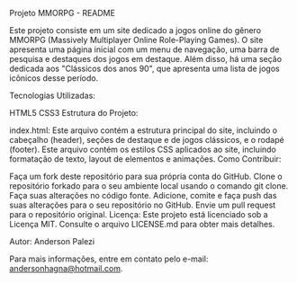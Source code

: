 Projeto MMORPG - README

Este projeto consiste em um site dedicado a jogos online do gênero MMORPG (Massively Multiplayer Online Role-Playing Games). O site apresenta uma página inicial com um menu de navegação, uma barra de pesquisa e destaques dos jogos em destaque. Além disso, há uma seção dedicada aos "Clássicos dos anos 90", que apresenta uma lista de jogos icônicos desse período.

Tecnologias Utilizadas:

HTML5
CSS3
Estrutura do Projeto:

index.html: Este arquivo contém a estrutura principal do site, incluindo o cabeçalho (header), seções de destaque e de jogos clássicos, e o rodapé (footer).
 Este arquivo contém os estilos CSS aplicados ao site, incluindo formatação de texto, layout de elementos e animações.
Como Contribuir:

Faça um fork deste repositório para sua própria conta do GitHub.
Clone o repositório forkado para o seu ambiente local usando o comando git clone.
Faça suas alterações no código fonte.
Adicione, comite e faça push das suas alterações para o seu repositório no GitHub.
Envie um pull request para o repositório original.
Licença:
Este projeto está licenciado sob a Licença MIT. Consulte o arquivo LICENSE.md para obter mais detalhes.

Autor:
Anderson Palezi

Para mais informações, entre em contato pelo e-mail: andersonhagna@hotmail.com.
